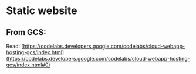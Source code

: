 # Static website

## From GCS:

Read: [https://codelabs.developers.google.com/codelabs/cloud-webapp-hosting-gcs/index.html](https://codelabs.developers.google.com/codelabs/cloud-webapp-hosting-gcs/index.html#0)






